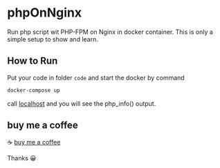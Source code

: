# phpOnNginx

Run php script wit PHP-FPM on Nginx in docker container.
This is only a simple setup to show and learn.

## How to Run

Put your code in folder `code` and start the docker by command

```sh
docker-compose up
```

call [localhost](http://localhost) and you will see the php_info() output.

## buy me a coffee

☕️ [buy me a coffee](https://www.paypal.me/schneimi667/2?locale.x=de_DE)

Thanks 😀
